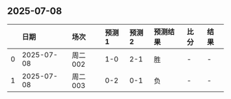 

## 2025-07-08

|    | 日期         | 场次    | 预测1   | 预测2   | 预测结果   | 比分   | 结果   |
|---:|:-----------|:------|:------|:------|:-------|:-----|:-----|
|  0 | 2025-07-08 | 周二002 | 1-0   | 2-1   | 胜      | -    | -    |
|  1 | 2025-07-08 | 周二003 | 0-2   | 0-1   | 负      | -    | -    |

